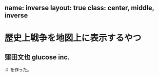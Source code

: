 name: inverse
layout: true
class: center, middle, inverse
---
# 歴史上戦争を地図上に表示するやつ
窪田文也 glucose inc.
---
＃ を作った。
